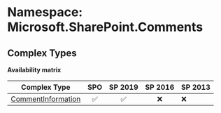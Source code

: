 # Namespace: Microsoft.SharePoint.Comments

## Complex Types

**Availability matrix**

Complex Type | SPO | SP 2019 | SP 2016 | SP 2013
----------|:---:|:-------:|:-------:|:-------
[CommentInformation](./ComplexTypes/CommentInformation.md) | ✅ | ✅ | ❌ | ❌
